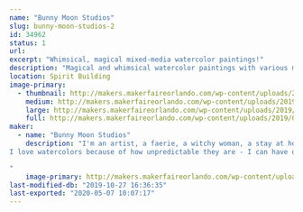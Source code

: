 ```yaml
---
name: "Bunny Moon Studios"
slug: bunny-moon-studios-2
id: 34962
status: 1
url: 
excerpt: "Whimsical, magical mixed-media watercolor paintings!"
description: "Magical and whimsical watercolor paintings with various mixed-media elements added - beads, crystals, dried flowers...whatever I can find!"
location: Spirit Building
image-primary:
  - thumbnail: http://makers.makerfaireorlando.com/wp-content/uploads/2019/07/54799889_778800015823422_5279456916450312192_n-150x150.jpg
    medium: http://makers.makerfaireorlando.com/wp-content/uploads/2019/07/54799889_778800015823422_5279456916450312192_n-300x300.jpg
    large: http://makers.makerfaireorlando.com/wp-content/uploads/2019/07/54799889_778800015823422_5279456916450312192_n.jpg
    full: http://makers.makerfaireorlando.com/wp-content/uploads/2019/07/54799889_778800015823422_5279456916450312192_n.jpg
maker:
  - name: "Bunny Moon Studios"
    description: "I'm an artist, a faerie, a witchy woman, a stay at home mama.  I love wildflowers, thunderstorms, rainbows, sparkles.  I'm an avid reader, I play video games, and I love getting outside as much as possible with my kids.  
I love watercolors because of how unpredictable they are - I can have one thing in mind, but the paints might have something totally different!  And that's part of the magic for me - art has such a voice of its own, and I love seeing what my paintings have to show me both along the way, and once they are done.

"
    image-primary: http://makers.makerfaireorlando.com/wp-content/uploads/2018/07/36907527_10156412459677649_5584299551793086464_n.jpg
last-modified-db: "2019-10-27 16:36:35"
last-exported: "2020-05-07 10:07:17"
---
```

